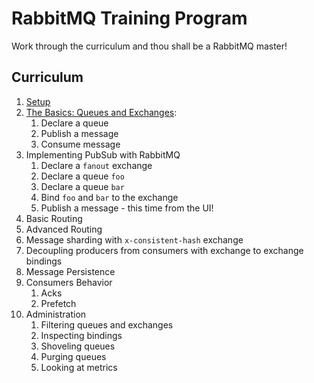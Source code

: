 # RabbitMQ Training Program

Work through the curriculum and thou shall be a RabbitMQ master!

## Curriculum

1. [Setup](setup.md)
1. [The Basics: Queues and Exchanges](basics.md):
    1. Declare a queue
    1. Publish a message
    1. Consume message
1. Implementing PubSub with RabbitMQ
    1. Declare a `fanout` exchange
    1. Declare a queue `foo`
    1. Declare a queue `bar`
    1. Bind `foo` and `bar` to the exchange
    1. Publish a message - this time from the UI!
1. Basic Routing
1. Advanced Routing
1. Message sharding with `x-consistent-hash` exchange
1. Decoupling producers from consumers with exchange to exchange bindings
1. Message Persistence 
1. Consumers Behavior
    1. Acks
    1. Prefetch
1. Administration
    1. Filtering queues and exchanges
    1. Inspecting bindings
    1. Shoveling queues
    1. Purging queues
    1. Looking at metrics


